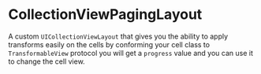 # CollectionViewPagingLayout
A custom `UICollectionViewLayout` that gives you the ability to apply transforms easily on the cells    by conforming your cell class to `TransformableView` protocol you will get a `progress` value and you can use it to change the cell view. 
